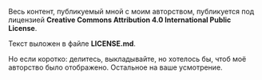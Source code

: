 Весь контент, публикуемый мной с моим авторством, публикуется под лицензией **Creative Commons Attribution 4.0 International Public License**.

Текст выложен в файле **LICENSE.md**.

Но если коротко: делитесь, выкладывайте, но хотелось бы, чтоб моё авторство было отображено. Остальное на ваше усмотрение.

